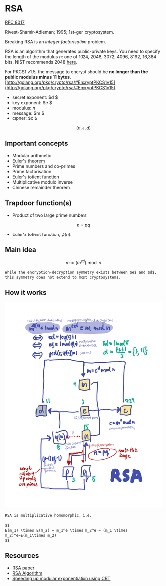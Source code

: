 # RSA

[RFC 8017](https://datatracker.ietf.org/doc/html/rfc8017)

Rivest-Shamir-Adleman; 1995; 1st-gen cryptosystem.

Breaking RSA is an _integer factorisation_ problem.

RSA is an algorithm that generates public-private keys. You need to specify the length of the modulus $n$: one of 1024, 2048, 3072, 4096, 8192, 16,384 bits. NIST recommends 2048 [here](https://nvlpubs.nist.gov/nistpubs/SpecialPublications/NIST.SP.800-57Pt3r1.pdf).

For PKCS1 v1.5, the message to encrypt should be **no longer than the public modulus minus 11 bytes**. [http://golang.org/pkg/crypto/rsa/#EncryptPKCS1v15](http://golang.org/pkg/crypto/rsa/#EncryptPKCS1v15).

- secret exponent: $d $
- key exponent: $e $
- modulus: $n$
- message: $m $
- cipher: $c $

$$
(n, e, d)
$$

## Important concepts

* Modular arithmetic
* [Euler's theorem](https://en.wikipedia.org/wiki/Euler%27s_theorem)
* Prime numbers and co-primes
* Prime factorisation
* Euler's totient function
* Multiplicative modulo inverse
* Chinese remainder theorem

## Trapdoor function(s)

* Product of two large prime numbers

$$
n = pq
$$

* Euler's totient function, $\phi(n)$.

## Main idea

$$
m = (m^{ed}) \bmod n
$$

```admonish note
While the encryption-decryption symmetry exists between $e$ and $d$, this symmetry does not extend to most cryptosystems.
```

## How it works

![How RSA works](rsa.png)

```admonish tip title="Homomorphism"
RSA is multiplicative homomorphic, i.e.

$$
E(m_1) \times E(m_2) = m_1^e \times m_2^e = (m_1 \times m_2)^e=E(m_1\times m_2)
$$
```

## Resources

* [RSA paper](https://people.csail.mit.edu/rivest/Rsapaper.pdf)
* [RSA Algorithm](https://leimao.github.io/article/RSA-Algorithm/)
* [Speeding up modular exponentiation using CRT](https://exploringnumbertheory.wordpress.com/2015/11/16/speeding-up-modular-exponentiation-using-crt/)
